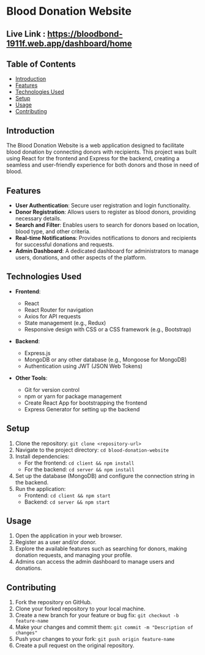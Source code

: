 # Blood Donation Website

## Live Link : https://bloodbond-1911f.web.app/dashboard/home

## Table of Contents

- [Introduction](#introduction)
- [Features](#features)
- [Technologies Used](#technologies-used)
- [Setup](#setup)
- [Usage](#usage)
- [Contributing](#contributing)

## Introduction

The Blood Donation Website is a web application designed to facilitate blood donation by connecting donors with recipients. This project was built using React for the frontend and Express for the backend, creating a seamless and user-friendly experience for both donors and those in need of blood.

## Features

- **User Authentication**: Secure user registration and login functionality.
- **Donor Registration**: Allows users to register as blood donors, providing necessary details.
- **Search and Filter**: Enables users to search for donors based on location, blood type, and other criteria.
- **Real-time Notifications**: Provides notifications to donors and recipients for successful donations and requests.
- **Admin Dashboard**: A dedicated dashboard for administrators to manage users, donations, and other aspects of the platform.

## Technologies Used

- **Frontend**:
  - React
  - React Router for navigation
  - Axios for API requests
  - State management (e.g., Redux)
  - Responsive design with CSS or a CSS framework (e.g., Bootstrap)

- **Backend**:
  - Express.js
  - MongoDB or any other database (e.g., Mongoose for MongoDB)
  - Authentication using JWT (JSON Web Tokens)

- **Other Tools**:
  - Git for version control
  - npm or yarn for package management
  - Create React App for bootstrapping the frontend
  - Express Generator for setting up the backend

## Setup

1. Clone the repository: `git clone <repository-url>`
2. Navigate to the project directory: `cd blood-donation-website`
3. Install dependencies:
   - For the frontend: `cd client && npm install`
   - For the backend: `cd server && npm install`
4. Set up the database (MongoDB) and configure the connection string in the backend.
5. Run the application:
   - Frontend: `cd client && npm start`
   - Backend: `cd server && npm start`

## Usage

1. Open the application in your web browser.
2. Register as a user and/or donor.
3. Explore the available features such as searching for donors, making donation requests, and managing your profile.
4. Admins can access the admin dashboard to manage users and donations.

## Contributing

1. Fork the repository on GitHub.
2. Clone your forked repository to your local machine.
3. Create a new branch for your feature or bug fix: `git checkout -b feature-name`
4. Make your changes and commit them: `git commit -m "Description of changes"`
5. Push your changes to your fork: `git push origin feature-name`
6. Create a pull request on the original repository.


